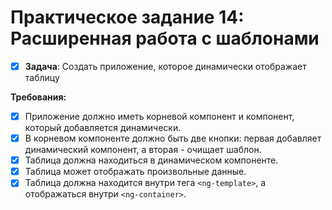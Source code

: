 # Практическое задание 14: Расширенная работа с шаблонами

- [x] **Задача**: Создать приложение, которое динамически отображает таблицу

**Требования:**

- [x] Приложение должно иметь корневой компонент и компонент, который добавляется динамически.
- [x] В корневом компоненте должно быть две кнопки: первая добавляет динамический компонент, а вторая - очищает шаблон.
- [x] Таблица должна находиться в динамическом компоненте.
- [x] Таблица может отображать произвольные данные.
- [x] Таблица должна находится внутри тега `<ng-template>`, а отображаться внутри `<ng-container>`.
